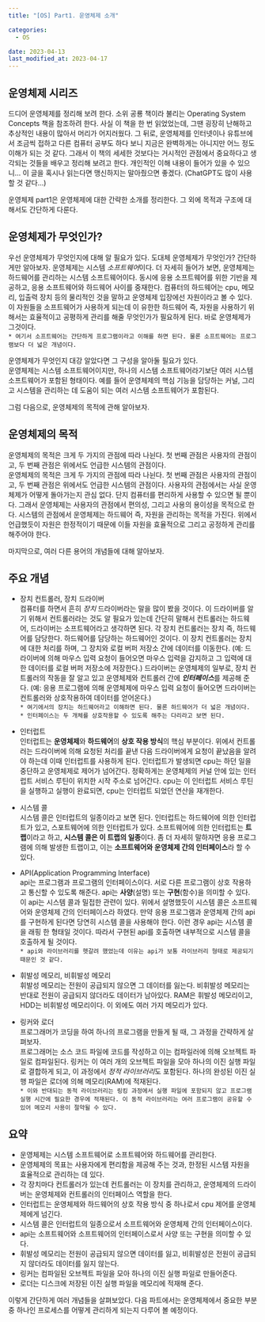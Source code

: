 ```yaml
---
title: "[OS] Part1. 운영체제 소개"

categories:
  - OS

date: 2023-04-13
last_modified_at: 2023-04-17
---
```


## 운영체제 시리즈  
드디어 운영체제를 정리해 보려 한다. 소위 공룡 책이라 불리는 Operating System Concepts 책을 참조하려 한다. 사실 이 책을 한 번 읽었었는데, 그땐 굉장히 난해하고 추상적인 내용이 많아서 머리가 어지러웠다. 그 뒤로, 운영체제를 인터넷이나 유튜브에서 조금씩 접하고 다른 컴퓨터 공부도 하다 보니 지금은 완벽하게는 아니지만 어느 정도 이해가 되는 것 같다. 그래서 이 책의 세세한 것보다는 거시적인 관점에서 중요하다고 생각되는 것들을 배우고 정리해 보려고 한다. 개인적인 이해 내용이 들어가 있을 수 있으니... 이 글을 혹시나 읽는다면 맹신하지는 말아줬으면 좋겠다. (ChatGPT도 많이 사용할 것 같다...)

운영체제 part1은 운영체제에 대한 간략한 소개를 정리한다. 그 외에 목적과 구조에 대해서도 간단하게 다룬다.



## 운영체제가 무엇인가?
우선 운영체제가 무엇인지에 대해 알 필요가 있다. 도대체 운영체제가 무엇인가? 간단하게만 알아보자.
운영체제는 시스템 *소프트웨어*이다. 더 자세히 들어가 보면, 운영체제는 하드웨어를 관리하는 시스템 소프트웨어이다. 동시에 응용 소프트웨어를 위한 기반을 제공하고, 응용 소프트웨어와 하드웨어 사이를 중재한다. 컴퓨터의 하드웨어는 cpu, 메모리, 입출력 장치 등의 물리적인 것을 말하고 운영체제 입장에선 자원이라고 볼 수 있다. 이 자원들을 소프트웨어가 사용하게 되는데 이 유한한 하드웨어 즉, 자원을 사용하기 위해서는 효율적이고 공평하게 관리를 해줄 무엇인가가 필요하게 된다. 바로 운영체제가 그것이다.  
`* 여기서 소프트웨어는 간단하게 프로그램이라고 이해를 하면 된다. 물론 소프트웨어는 프로그램보다 더 넓은 개념이다.`

운영체제가 무엇인지 대강 알았다면 그 구성을 알아둘 필요가 있다.  
운영체제는 시스템 소프트웨어이지만, 하나의 시스템 소프트웨어라기보단 여러 시스템 소프트웨어가 포함된 형태이다. 예를 들어 운영체제의 핵심 기능을 담당하는 커널, 그리고 시스템을 관리하는 데 도움이 되는 여러 시스템 소프트웨어가 포함된다.

그럼 다음으로, 운영체제의 목적에 관해 알아보자.



## 운영체제의 목적

운영체제의 목적은 크게 두 가지의 관점에 따라 나뉜다. 첫 번째 관점은 사용자의 관점이고, 두 번째 관점은 위에서도 언급한 시스템의 관점이다.  
운영체제의 목적은 크게 두 가지의 관점에 따라 나뉜다. 첫 번째 관점은 사용자의 관점이고, 두 번째 관점은 위에서도 언급한 시스템의 관점이다. 
사용자의 관점에서는 사실 운영체제가 어떻게 돌아가는지 관심 없다. 단지 컴퓨터를 편리하게 사용할 수 있으면 될 뿐이다. 그래서 운영체제는 사용자의 관점에서 편의성, 그리고 사용의 용이성을 목적으로 한다. 시스템의 관점에서 운영체제는 하드웨어 즉, 자원을 관리하는 목적을 가진다. 위에서 언급했듯이 자원은 한정적이기 때문에 이들 자원을 효율적으로 그리고 공정하게 관리를 해주어야 한다.  

마지막으로, 여러 다른 용어의 개념들에 대해 알아보자.



## 주요 개념
+ 장치 컨트롤러, 장치 드라이버  
컴퓨터를 하면서 흔히 *장치* 드라이버라는 말을 많이 봤을 것이다. 이 드라이버를 알기 위해서 컨트롤러라는 것도 알 필요가 있는데 간단히 말해서 컨트롤러는 하드웨어, 드라이버는 소프트웨어라고 생각하면 된다. 각 장치 컨트롤러는 장치 즉, 하드웨어를 담당한다. 하드웨어를 담당하는 하드웨어인 것이다. 이 장치 컨트롤러는 장치에 대한 처리를 하며, 그 장치와 로컬 버퍼 저장소 간에 데이터를 이동한다. (예: 드라이버에 의해 마우스 입력 요청이 들어오면 마우스 입력을 감지하고 그 입력에 대한 데이터를 로컬 버퍼 저장소에 저장한다.) 드라이버는 운영체제의 일부로, 장치 컨트롤러의 작동을 잘 알고 있고 운영체제와 컨트롤러 간에 ***인터페이스***를 제공해 준다. (예: 응용 프로그램에 의해 운영체제에 마우스 입력 요청이 들어오면 드라이버는 컨트롤러와 상호작용하여 데이터를 얻어온다.)  
`* 여기에서의 장치는 하드웨어라고 이해하면 된다. 물론 하드웨어가 더 넓은 개념이다.`  
`* 인터페이스는 두 개체를 상호작용할 수 있도록 해주는 다리라고 보면 된다.`

+ 인터럽트  
인터럽트는 **운영체제**와 **하드웨어**의 **상호 작용 방식**의 핵심 부분이다. 위에서 컨트롤러는 드라이버에 의해 요청된 처리를 끝낸 다음 드라이버에게 요청이 끝났음을 알려야 하는데 이때 인터럽트를 사용하게 된다. 인터럽트가 발생되면 cpu는 하던 일을 중단하고 운영체제로 제어가 넘어간다. 정확하게는 운영체제의 커널 안에 있는 인터럽트 서비스 루틴이 위치한 시작 주소로 넘어간다. cpu는 이 인터럽트 서비스 루틴을 실행하고 실행이 완료되면, cpu는 인터럽트 되었던 연산을 재개한다.

+ 시스템 콜  
시스템 콜은 인터럽트의 일종이라고 보면 된다. 인터럽트는 하드웨어에 의한 인터럽트가 있고, 스포트웨어에 의한 인터럽트가 있다. 소프트웨어에 의한 인터럽트는 **트랩**이라고 하고, **시스템 콜은 이 트랩의 일종**이다. 좀 더 자세히 말하자면 응용 프로그램에 의해 발생한 트랩이고, 이는 **소프트웨어와 운영체제 간의 인터페이스**라 할 수 있다.

+ API(Application Programming Interface)  
api는 프로그램과 프로그램의 인터페이스이다. 서로 다른 프로그램이 상호 작용하고 통신할 수 있도록 해준다. api는 **사양**(설명) 또는 **구현**(함수)을 의미할 수 있다. 이 api는 시스템 콜과 밀접한 관련이 있다. 위에서 설명했듯이 시스템 콜은 소프트웨어와 운영체제 간의 인터페이스라 하였다. 만약 응용 프로그램과 운영체제 간의 api를 구현하게 된다면 당연히 시스템 콜을 사용해야 한다. 이런 경우 api는 시스템 콜을 래핑 한 형태일 것이다. 따라서 구현된 api를 호출하면 내부적으로 시스템 콜을 호출하게 될 것이다.  
`* api와 라이브러리를 헷갈려 했었는데 이유는 api가 보통 라이브러리 형태로 제공되기 때문인 것 같다.`

+ 휘발성 메모리, 비휘발성 메모리  
휘발성 메모리는 전원이 공급되지 않으면 그 데이터를 잃는다. 비휘발성 메모리는 반대로 전원이 공급되지 않더라도 데이터가 남아있다. RAM은 휘발성 메모리이고, HDD는 비휘발성 메모리이다. 이 외에도 여러 가지 메모리가 있다.  

+ 링커와 로더  
프로그래머가 코딩을 하여 하나의 프로그램을 만들게 될 때, 그 과정을 간략하게 살펴보자.  
프로그래머는 소스 코드 파일에 코드를 작성하고 이는 컴파일러에 의해 오브젝트 파일로 컴파일된다. 링커는 이 여러 개의 오브젝트 파일을 모아 하나의 이진 실행 파일로 결합하게 되고, 이 과정에서 *정적 라이브러리*도 포함된다. 하나의 완성된 이진 실행 파일은 로더에 의해 메모리(RAM)에 적재된다.  
`* 이와 반대되는 동적 라이브러리는 링킹 과정에서 실행 파일에 포함되지 않고 프로그램 실행 시간에 필요한 경우에 적재된다. 이 동적 라이브러리는 여러 프로그램이 공유할 수 있어 메모리 사용이
절약될 수 있다.`  

## 요약  
+ 운영체제는 시스템 소프트웨어로 소프트웨어와 하드웨어를 관리한다.
+ 운영체제의 목표는 사용자에게 편리함을 제공해 주는 것과, 한정된 시스템 자원을 효율적으로 관리하는 데 있다.
+ 각 장치마다 컨트롤러가 있는데 컨트롤러는 이 장치를 관리하고, 운영체제의 드라이버는 운영체제와 컨트롤러의 인터페이스 역할을 한다.
+ 인터럽트는 운영체제와 하드웨어의 상호 작용 방식 중 하나로서 cpu 제어를 운영체제에게 넘긴다.
+ 시스템 콜은 인터럽트의 일종으로서 소프트웨어와 운영체제 간의 인터페이스이다.
+ api는 소프트웨어와 소프트웨어의 인터페이스로서 사양 또는 구현을 의미할 수 있다.
+ 휘발성 메모리는 전원이 공급되지 않으면 데이터를 잃고, 비휘발성은 전원이 공급되지 않더라도 데이터를 잃지 않는다.
+ 링커는 컴파일된 오브젝트 파일을 모아 하나의 이진 실행 파일로 만들어준다.
+ 로더는 디스크에 저장된 이진 실행 파일을 메모리에 적재해 준다.

이렇게 간단하게 여러 개념들을 살펴보았다. 다음 파트에서는 운영체제에서 중요한 부분 중 하나인 프로세스를 어떻게 관리하게 되는지 다루어 볼 예정이다.